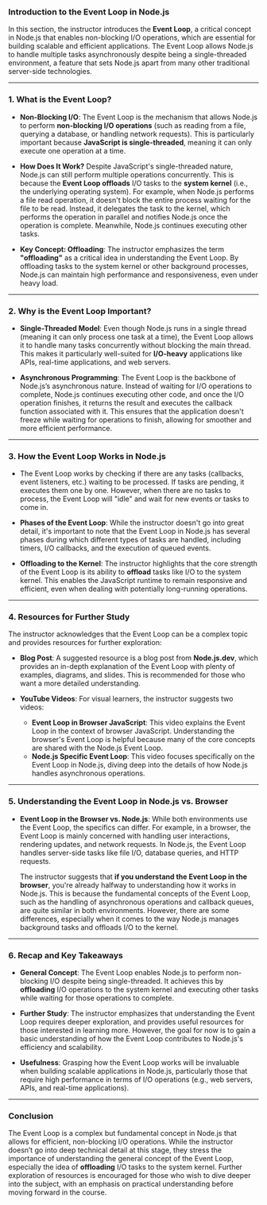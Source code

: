 ### Introduction to the Event Loop in Node.js

In this section, the instructor introduces the **Event Loop**, a critical concept in Node.js that enables non-blocking I/O operations, which are essential for building scalable and efficient applications. The Event Loop allows Node.js to handle multiple tasks asynchronously despite being a single-threaded environment, a feature that sets Node.js apart from many other traditional server-side technologies. 

---

### 1. **What is the Event Loop?**

- **Non-Blocking I/O**: 
  The Event Loop is the mechanism that allows Node.js to perform **non-blocking I/O operations** (such as reading from a file, querying a database, or handling network requests). This is particularly important because **JavaScript is single-threaded**, meaning it can only execute one operation at a time.

- **How Does It Work?**
  Despite JavaScript's single-threaded nature, Node.js can still perform multiple operations concurrently. This is because the **Event Loop offloads** I/O tasks to the **system kernel** (i.e., the underlying operating system). For example, when Node.js performs a file read operation, it doesn't block the entire process waiting for the file to be read. Instead, it delegates the task to the kernel, which performs the operation in parallel and notifies Node.js once the operation is complete. Meanwhile, Node.js continues executing other tasks.

- **Key Concept: Offloading**:
  The instructor emphasizes the term **"offloading"** as a critical idea in understanding the Event Loop. By offloading tasks to the system kernel or other background processes, Node.js can maintain high performance and responsiveness, even under heavy load.

---

### 2. **Why is the Event Loop Important?**

- **Single-Threaded Model**: 
  Even though Node.js runs in a single thread (meaning it can only process one task at a time), the Event Loop allows it to handle many tasks concurrently without blocking the main thread. This makes it particularly well-suited for **I/O-heavy** applications like APIs, real-time applications, and web servers.

- **Asynchronous Programming**: 
  The Event Loop is the backbone of Node.js’s asynchronous nature. Instead of waiting for I/O operations to complete, Node.js continues executing other code, and once the I/O operation finishes, it returns the result and executes the callback function associated with it. This ensures that the application doesn't freeze while waiting for operations to finish, allowing for smoother and more efficient performance.

---

### 3. **How the Event Loop Works in Node.js**

- The Event Loop works by checking if there are any tasks (callbacks, event listeners, etc.) waiting to be processed. If tasks are pending, it executes them one by one. However, when there are no tasks to process, the Event Loop will "idle" and wait for new events or tasks to come in.
  
- **Phases of the Event Loop**: 
  While the instructor doesn't go into great detail, it's important to note that the Event Loop in Node.js has several phases during which different types of tasks are handled, including timers, I/O callbacks, and the execution of queued events.

- **Offloading to the Kernel**: 
  The instructor highlights that the core strength of the Event Loop is its ability to **offload** tasks like I/O to the system kernel. This enables the JavaScript runtime to remain responsive and efficient, even when dealing with potentially long-running operations.

---

### 4. **Resources for Further Study**

The instructor acknowledges that the Event Loop can be a complex topic and provides resources for further exploration:

- **Blog Post**: 
  A suggested resource is a blog post from **Node.js.dev**, which provides an in-depth explanation of the Event Loop with plenty of examples, diagrams, and slides. This is recommended for those who want a more detailed understanding.
  
- **YouTube Videos**: 
  For visual learners, the instructor suggests two videos:
  - **Event Loop in Browser JavaScript**: This video explains the Event Loop in the context of browser JavaScript. Understanding the browser's Event Loop is helpful because many of the core concepts are shared with the Node.js Event Loop.
  - **Node.js Specific Event Loop**: This video focuses specifically on the Event Loop in Node.js, diving deep into the details of how Node.js handles asynchronous operations.

---

### 5. **Understanding the Event Loop in Node.js vs. Browser**

- **Event Loop in the Browser vs. Node.js**:
  While both environments use the Event Loop, the specifics can differ. For example, in a browser, the Event Loop is mainly concerned with handling user interactions, rendering updates, and network requests. In Node.js, the Event Loop handles server-side tasks like file I/O, database queries, and HTTP requests.
  
  The instructor suggests that **if you understand the Event Loop in the browser**, you're already halfway to understanding how it works in Node.js. This is because the fundamental concepts of the Event Loop, such as the handling of asynchronous operations and callback queues, are quite similar in both environments. However, there are some differences, especially when it comes to the way Node.js manages background tasks and offloads I/O to the kernel.

---

### 6. **Recap and Key Takeaways**

- **General Concept**: The Event Loop enables Node.js to perform non-blocking I/O despite being single-threaded. It achieves this by **offloading** I/O operations to the system kernel and executing other tasks while waiting for those operations to complete.
  
- **Further Study**: The instructor emphasizes that understanding the Event Loop requires deeper exploration, and provides useful resources for those interested in learning more. However, the goal for now is to gain a basic understanding of how the Event Loop contributes to Node.js's efficiency and scalability.

- **Usefulness**: Grasping how the Event Loop works will be invaluable when building scalable applications in Node.js, particularly those that require high performance in terms of I/O operations (e.g., web servers, APIs, and real-time applications).

---

### Conclusion

The Event Loop is a complex but fundamental concept in Node.js that allows for efficient, non-blocking I/O operations. While the instructor doesn’t go into deep technical detail at this stage, they stress the importance of understanding the general concept of the Event Loop, especially the idea of **offloading** I/O tasks to the system kernel. Further exploration of resources is encouraged for those who wish to dive deeper into the subject, with an emphasis on practical understanding before moving forward in the course.